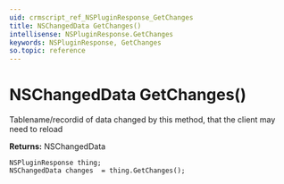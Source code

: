```yaml
---
uid: crmscript_ref_NSPluginResponse_GetChanges
title: NSChangedData GetChanges()
intellisense: NSPluginResponse.GetChanges
keywords: NSPluginResponse, GetChanges
so.topic: reference
---
```


# NSChangedData GetChanges()

Tablename/recordid of data changed by this method, that the client may need to reload

**Returns:** NSChangedData

```crmscript
NSPluginResponse thing;
NSChangedData changes  = thing.GetChanges();
```

